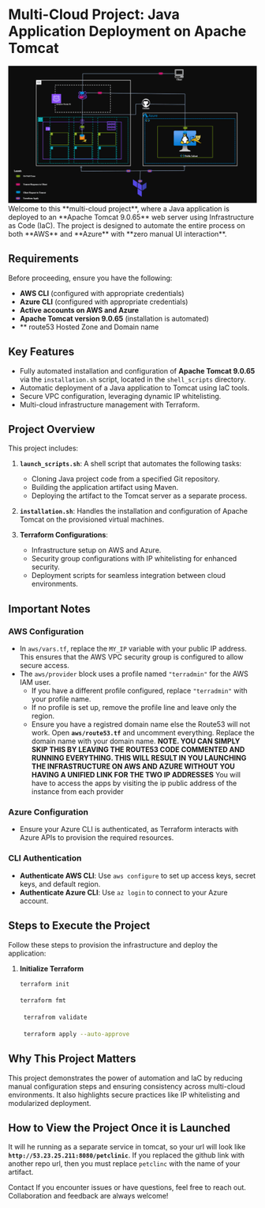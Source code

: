 # Multi-Cloud Project: Java Application Deployment on Apache Tomcat
<div align="right">
  <img src="https://github.com/RyderGreystorm/projects/blob/main/multi_cloud_tomcat_project/tomcar_IAAC.gif" alt="Coding Animation"/>
</div>
Welcome to this **multi-cloud project**, where a Java application is deployed to an **Apache Tomcat 9.0.65** web server using Infrastructure as Code (IaC). The project is designed to automate the entire process on both **AWS** and **Azure** with **zero manual UI interaction**. 

## Requirements
Before proceeding, ensure you have the following:
- **AWS CLI** (configured with appropriate credentials)
- **Azure CLI** (configured with appropriate credentials)
- **Active accounts on AWS and Azure**
- **Apache Tomcat version 9.0.65** (installation is automated)
- ** route53 Hosted Zone and Domain name

## Key Features
- Fully automated installation and configuration of **Apache Tomcat 9.0.65** via the `installation.sh` script, located in the `shell_scripts` directory.
- Automatic deployment of a Java application to Tomcat using IaC tools.
- Secure VPC configuration, leveraging dynamic IP whitelisting.
- Multi-cloud infrastructure management with Terraform.

## Project Overview
This project includes:
1. **`launch_scripts.sh`**: A shell script that automates the following tasks:
   - Cloning Java project code from a specified Git repository.
   - Building the application artifact using Maven.
   - Deploying the artifact to the Tomcat server as a separate process.
   
2. **`installation.sh`**: Handles the installation and configuration of Apache Tomcat on the provisioned virtual machines.

3. **Terraform Configurations**:
   - Infrastructure setup on AWS and Azure.
   - Security group configurations with IP whitelisting for enhanced security.
   - Deployment scripts for seamless integration between cloud environments.

## Important Notes
### AWS Configuration
- In `aws/vars.tf`, replace the `MY_IP` variable with your public IP address. This ensures that the AWS VPC security group is configured to allow secure access.
- The `aws/provider` block uses a profile named `"terradmin"` for the AWS IAM user. 
  - If you have a different profile configured, replace `"terradmin"` with your profile name.
  - If no profile is set up, remove the profile line and leave only the region.
  - Ensure you have a registred domain name else the Route53 will not work. Open **`aws/route53.tf`** and uncomment everything. Replace the domain name with your domain name. **NOTE. YOU CAN SIMPLY SKIP THIS BY LEAVING THE ROUTE53 CODE COMMENTED AND RUNNING EVERYTHING. THIS WILL RESULT IN YOU LAUNCHING THE INFRASTRUCTURE ON AWS AND AZURE WITHOUT YOU HAVING A UNIFIED LINK FOR THE TWO IP ADDRESSES** You will have to access the apps by visiting the ip public address of the instance from each provider

### Azure Configuration
- Ensure your Azure CLI is authenticated, as Terraform interacts with Azure APIs to provision the required resources.

### CLI Authentication
- **Authenticate AWS CLI**: Use `aws configure` to set up access keys, secret keys, and default region.
- **Authenticate Azure CLI**: Use `az login` to connect to your Azure account.

## Steps to Execute the Project
Follow these steps to provision the infrastructure and deploy the application:

1. **Initialize Terraform**
   ```bash
   terraform init

   terraform fmt

    terrafrom validate
 
    terraform apply --auto-approve

## Why This Project Matters
This project demonstrates the power of automation and IaC by reducing manual configuration steps and ensuring consistency across multi-cloud environments. It also highlights secure practices like IP whitelisting and modularized deployment.

## How to View the Project Once it is Launched
It will he running as a separate service in tomcat, so your url will look like **`http://53.23.25.211:8080/petclinic`**.
If you replaced the  github link with another repo url, then you must replace `petclinc` with the name of your artifact.


Contact
If you encounter issues or have questions, feel free to reach out. Collaboration and feedback are always welcome!
